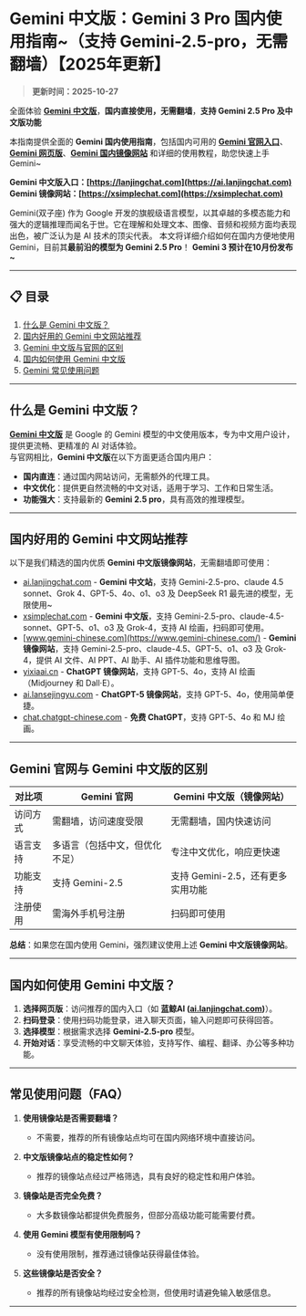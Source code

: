 # Gemini 中文版：Gemini 3 Pro 国内使用指南~（支持 Gemini-2.5-pro，无需翻墙）【2025年更新】

> **更新时间：2025-10-27**     

全面体验 [**Gemini 中文版**](https://ai.lanjingchat.com)，**国内直接使用，无需翻墙**，**支持 Gemini 2.5 Pro 及中文版功能**   

本指南提供全面的 **Gemini 国内使用指南**，包括国内可用的 [**Gemini 官网入口**](https://ai.lanjingchat.com)、[**Gemini 网页版**](https://xsimplechat.com)、[**Gemini 国内镜像网站**](https://ai.lanjingchat.com) 和详细的使用教程，助您快速上手 Gemini~

**Gemini 中文版入口：[https://lanjingchat.com](https://ai.lanjingchat.com)**   
**Gemini 镜像网站：[https://xsimplechat.com](https://xsimplechat.com)**

Gemini(双子座) 作为 Google 开发的旗舰级语言模型，以其卓越的多模态能力和强大的逻辑推理而闻名于世。它在理解和处理文本、图像、音频和视频方面均表现出色，被广泛认为是 AI 技术的顶尖代表。
本文将详细介绍如何在国内方便地使用 Gemini，目前其**最前沿的模型为 Gemini 2.5 Pro**！ **Gemini 3 预计在10月份发布~**

---

## 📋 目录

1. [什么是 Gemini 中文版？](#什么是-gemini-中文版)
2. [国内好用的 Gemini 中文网站推荐](#国内好用的-gemini-中文网站推荐)
3. [Gemini 中文版与官网的区别](#Gemini-官网与-Gemini-中文版的区别)
4. [国内如何使用 Gemini 中文版](#国内如何使用-Gemini-中文版)
5. [Gemini 常见使用问题](#常见使用问题)

---

## 什么是 Gemini 中文版？
[**Gemini 中文版**](https://ai.lanjingchat.com) 是 Google 的 Gemini 模型的中文使用版本，专为中文用户设计，提供更流畅、更精准的 AI 对话体验。   
与官网相比，**Gemini 中文版**在以下方面更适合国内用户：

- **国内直连**：通过国内网站访问，无需额外的代理工具。
- **中文优化**：提供更自然流畅的中文对话，适用于学习、工作和日常生活。
- **功能强大**：支持最新的 **Gemini 2.5 pro**，具有高效的推理模型。

---

## 国内好用的 Gemini 中文网站推荐
以下是我们精选的国内优质 **Gemini 中文版镜像网站**，无需翻墙即可使用：

- [ai.lanjingchat.com](https://ai.lanjingchat.com/) - **Gemini 中文站**，支持 Gemini-2.5-pro、claude 4.5 sonnet、Grok 4、GPT-5、4o、o1、o3 及 DeepSeek R1 最先进的模型，无限使用~
- [xsimplechat.com](https://xsimplechat.com/) - **Gemini 中文版**，支持 Gemini-2.5-pro、claude-4.5-sonnet、GPT-5、o1、o3 及 Grok-4，支持 AI 绘画，扫码即可使用。
- [www.gemini-chinese.com](https://www.gemini-chinese.com/) - **Gemini 镜像网站**，支持 Gemini-2.5-pro、claude-4.5、GPT-5、o1、o3 及 Grok-4，提供 AI 文件、AI PPT、AI 助手、AI 插件功能和思维导图。
- [yixiaai.cn](https://yixiaai.cn/) - **ChatGPT 镜像网站**，支持 GPT-5、4o，支持 AI 绘画（Midjourney 和 Dall·E）。
- [ai.lansejingyu.com](https://ai.lansejingyu.com/) - **ChatGPT-5 镜像网站**，支持 GPT-5、4o，使用简单便捷。
- [chat.chatgpt-chinese.com](https://chat.chatgpt-chinese.com/) - **免费 ChatGPT**，支持 GPT-5、4o 和 MJ 绘画。

---

## Gemini 官网与 Gemini 中文版的区别

| 对比项              | Gemini 官网                     | Gemini 中文版（镜像网站）           |
|---------------------|---------------------------------|------------------------------------|
| 访问方式            | 需翻墙，访问速度受限             | 无需翻墙，国内快速访问              |
| 语言支持            | 多语言（包括中文，但优化不足）   | 专注中文优化，响应更快速            |
| 功能支持            | 支持 Gemini-2.5                | 支持 Gemini-2.5，还有更多实用功能   |
| 注册使用            | 需海外手机号注册                 | 扫码即可使用                        |

**总结**：如果您在国内使用 Gemini，强烈建议使用上述 **Gemini 中文版镜像网站**。

---

## 国内如何使用 Gemini 中文版？

1. **选择网页版**：访问推荐的国内入口（如 **蓝鲸AI ([ai.lanjingchat.com](https://ai.lanjingchat.com))**）。
2. **扫码登录**：使用扫码功能登录，进入聊天页面，输入问题即可获得回答。
3. **选择模型**：根据需求选择 **Gemini-2.5-pro** 模型。
4. **开始对话**：享受流畅的中文聊天体验，支持写作、编程、翻译、办公等多种功能。

---

## 常见使用问题（FAQ）

1. **使用镜像站是否需要翻墙？**
   - 不需要，推荐的所有镜像站点均可在国内网络环境中直接访问。

2. **中文版镜像站点的稳定性如何？**
   - 推荐的镜像站点经过严格筛选，具有良好的稳定性和用户体验。

3. **镜像站是否完全免费？**
   - 大多数镜像站都提供免费服务，但部分高级功能可能需要付费。

4. **使用 Gemini 模型有使用限制吗？**
   - 没有使用限制，推荐通过镜像站获得最佳体验。

5. **这些镜像站是否安全？**
   - 推荐的所有镜像站均经过安全检测，但使用时请避免输入敏感信息。

---

